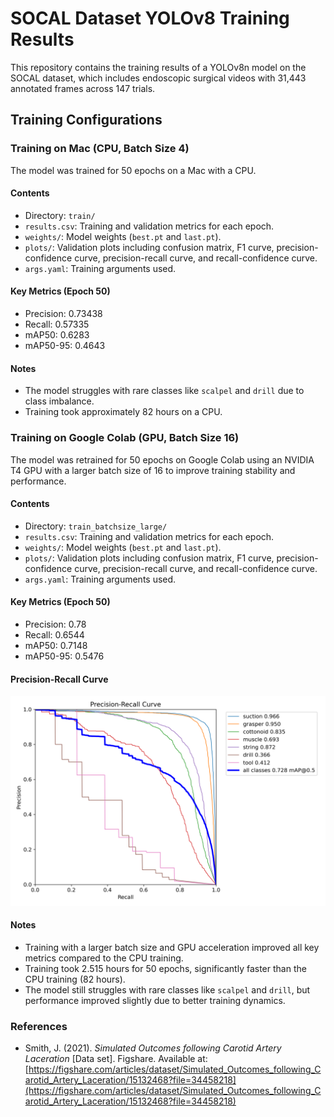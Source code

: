 # SOCAL Dataset YOLOv8 Training Results

This repository contains the training results of a YOLOv8n model on the SOCAL dataset, which includes endoscopic surgical videos with 31,443 annotated frames across 147 trials.

## Training Configurations

### Training on Mac (CPU, Batch Size 4)
The model was trained for 50 epochs on a Mac with a CPU.

#### Contents
- Directory: `train/`
- `results.csv`: Training and validation metrics for each epoch.
- `weights/`: Model weights (`best.pt` and `last.pt`).
- `plots/`: Validation plots including confusion matrix, F1 curve, precision-confidence curve, precision-recall curve, and recall-confidence curve.
- `args.yaml`: Training arguments used.

#### Key Metrics (Epoch 50)
- Precision: 0.73438
- Recall: 0.57335
- mAP50: 0.6283
- mAP50-95: 0.4643

#### Notes
- The model struggles with rare classes like `scalpel` and `drill` due to class imbalance.
- Training took approximately 82 hours on a CPU.

### Training on Google Colab (GPU, Batch Size 16)
The model was retrained for 50 epochs on Google Colab using an NVIDIA T4 GPU with a larger batch size of 16 to improve training stability and performance.

#### Contents
- Directory: `train_batchsize_large/`
- `results.csv`: Training and validation metrics for each epoch.
- `weights/`: Model weights (`best.pt` and `last.pt`).
- `plots/`: Validation plots including confusion matrix, F1 curve, precision-confidence curve, precision-recall curve, and recall-confidence curve.
- `args.yaml`: Training arguments used.

#### Key Metrics (Epoch 50)
- Precision: 0.78
- Recall: 0.6544
- mAP50: 0.7148
- mAP50-95: 0.5476

#### Precision-Recall Curve
![Precision-Recall Curve (Batch Size 16)](precision_recall_curve_batchsize16.png)

#### Notes
- Training with a larger batch size and GPU acceleration improved all key metrics compared to the CPU training.
- Training took 2.515 hours for 50 epochs, significantly faster than the CPU training (82 hours).
- The model still struggles with rare classes like `scalpel` and `drill`, but performance improved slightly due to better training dynamics.

### References
- Smith, J. (2021). *Simulated Outcomes following Carotid Artery Laceration* [Data set]. Figshare. Available at: [https://figshare.com/articles/dataset/Simulated_Outcomes_following_Carotid_Artery_Laceration/15132468?file=34458218](https://figshare.com/articles/dataset/Simulated_Outcomes_following_Carotid_Artery_Laceration/15132468?file=34458218)

